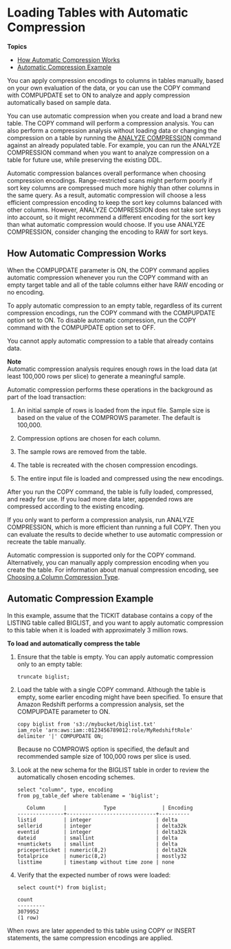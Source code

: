# Loading Tables with Automatic Compression<a name="c_Loading_tables_auto_compress"></a>

**Topics**
+ [How Automatic Compression Works](#c_Loading_tables_auto_compress-how-automatic-compression-works)
+ [Automatic Compression Example](#r_COPY_COMPRESS_examples)

You can apply compression encodings to columns in tables manually, based on your own evaluation of the data, or you can use the COPY command with COMPUPDATE set to ON to analyze and apply compression automatically based on sample data\. 

You can use automatic compression when you create and load a brand new table\. The COPY command will perform a compression analysis\. You can also perform a compression analysis without loading data or changing the compression on a table by running the [ANALYZE COMPRESSION](r_ANALYZE_COMPRESSION.md) command against an already populated table\. For example, you can run the ANALYZE COMPRESSION command when you want to analyze compression on a table for future use, while preserving the existing DDL\.

Automatic compression balances overall performance when choosing compression encodings\. Range\-restricted scans might perform poorly if sort key columns are compressed much more highly than other columns in the same query\. As a result, automatic compression will choose a less efficient compression encoding to keep the sort key columns balanced with other columns\. However, ANALYZE COMPRESSION does not take sort keys into account, so it might recommend a different encoding for the sort key than what automatic compression would choose\. If you use ANALYZE COMPRESSION, consider changing the encoding to RAW for sort keys\.

## How Automatic Compression Works<a name="c_Loading_tables_auto_compress-how-automatic-compression-works"></a>

When the COMPUPDATE parameter is ON, the COPY command applies automatic compression whenever you run the COPY command with an empty target table and all of the table columns either have RAW encoding or no encoding\.

To apply automatic compression to an empty table, regardless of its current compression encodings, run the COPY command with the COMPUPDATE option set to ON\. To disable automatic compression, run the COPY command with the COMPUPDATE option set to OFF\.

You cannot apply automatic compression to a table that already contains data\.

**Note**  
Automatic compression analysis requires enough rows in the load data \(at least 100,000 rows per slice\) to generate a meaningful sample\.

Automatic compression performs these operations in the background as part of the load transaction:

1. An initial sample of rows is loaded from the input file\. Sample size is based on the value of the COMPROWS parameter\. The default is 100,000\.

1. Compression options are chosen for each column\.

1. The sample rows are removed from the table\.

1. The table is recreated with the chosen compression encodings\.

1. The entire input file is loaded and compressed using the new encodings\.

After you run the COPY command, the table is fully loaded, compressed, and ready for use\. If you load more data later, appended rows are compressed according to the existing encoding\.

If you only want to perform a compression analysis, run ANALYZE COMPRESSION, which is more efficient than running a full COPY\. Then you can evaluate the results to decide whether to use automatic compression or recreate the table manually\.

Automatic compression is supported only for the COPY command\. Alternatively, you can manually apply compression encoding when you create the table\. For information about manual compression encoding, see [Choosing a Column Compression Type](t_Compressing_data_on_disk.md)\.

## Automatic Compression Example<a name="r_COPY_COMPRESS_examples"></a>

In this example, assume that the TICKIT database contains a copy of the LISTING table called BIGLIST, and you want to apply automatic compression to this table when it is loaded with approximately 3 million rows\.

**To load and automatically compress the table**

1. Ensure that the table is empty\. You can apply automatic compression only to an empty table:

   ```
   truncate biglist;
   ```

1. Load the table with a single COPY command\. Although the table is empty, some earlier encoding might have been specified\. To ensure that Amazon Redshift performs a compression analysis, set the COMPUPDATE parameter to ON\.

   ```
   copy biglist from 's3://mybucket/biglist.txt' 
   iam_role 'arn:aws:iam::0123456789012:role/MyRedshiftRole'
   delimiter '|' COMPUPDATE ON;
   ```

   Because no COMPROWS option is specified, the default and recommended sample size of 100,000 rows per slice is used\.

1. Look at the new schema for the BIGLIST table in order to review the automatically chosen encoding schemes\.

   ```
   select "column", type, encoding 
   from pg_table_def where tablename = 'biglist';
   
      Column      |            Type               | Encoding 
   ---------------+-----------------------------+----------
   listid         | integer                     | delta    
   sellerid       | integer                     | delta32k 
   eventid        | integer                     | delta32k 
   dateid         | smallint                    | delta    
   +numtickets    | smallint                    | delta    
   priceperticket | numeric(8,2)                | delta32k 
   totalprice     | numeric(8,2)                | mostly32 
   listtime       | timestamp without time zone | none
   ```

1. Verify that the expected number of rows were loaded: 

   ```
   select count(*) from biglist;
   
   count
   ---------
   3079952
   (1 row)
   ```

When rows are later appended to this table using COPY or INSERT statements, the same compression encodings are applied\.
